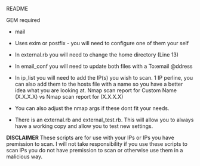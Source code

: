 README

GEM required
- mail

 - Uses exim or postfix - you will need to configure one of them your self

 - In external.rb you will need to change the home directory (Line 13)

 - In email_conf you will need to update both files with a To:email @ddress

 - In ip_list you will need to add the IP(s) you wish to scan. 1 IP perline, you can also add them to the hosts file with a name so you have a better idea what you are looking at.
 	Nmap scan report for Custom Name (X.X.X.X) vs Nmap scan report for (X.X.X.X)

 - You can also adjust the nmap args if these dont fit your needs.

 - There is an external.rb and external_test.rb. This will allow you to always have a working copy and allow you to test new settings.

 **DISCLAIMER**
These scripts are for use with your IPs or IPs you have premission to scan. I will not take responsibility if you use these scripts to scan IPs you do not have premission to scan or otherwise use them in a malicious way. 